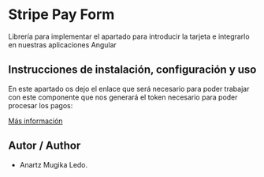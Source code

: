 # Stripe Pay Form

Librería para implementar el apartado para introducir la tarjeta e integrarlo en nuestras aplicaciones Angular

## Instrucciones de instalación, configuración y uso

En este apartado os dejo el enlace que será necesario para poder trabajar con este componente que nos generará el token necesario para poder procesar los pagos:

[Más información](https://anartz-mugika.gitbook.io/angular-stripe-pay-form/)

## Autor / Author

* Anartz Mugika Ledo.
